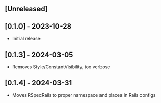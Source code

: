 ## [Unreleased]

## [0.1.0] - 2023-10-28

- Initial release

## [0.1.3] - 2024-03-05

- Removes Style/ConstantVisibility, too verbose

## [0.1.4] - 2024-03-31

- Moves RSpecRails to proper namespace and places in Rails configs
